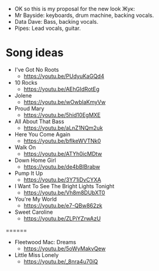 - OK so this is my proposal for the new look Жук:
- Mr Bayside: keyboards, drum machine, backing vocals.
- Data Dave: Bass, backing vocals.
- Pipes: Lead vocals, guitar.

# Song ideas

- I've Got No Roots
    - https://youtu.be/PUdyuKaGQd4
- 10 Rocks
    - https://youtu.be/AEhGIdRotEg
- Jolene
    - https://youtu.be/wOwblaKmyVw
- Proud Mary
    - https://youtu.be/5hid10EgMXE
- All About That Bass
    - https://youtu.be/aLnZ1NQm2uk
- Here You Come Again
    - https://youtu.be/bflkeWVTNk0
- Walk On
    - https://youtu.be/ATYh0icMDtw
- Down Home Girl
    - https://youtu.be/de4bBIBrabw
- Pump It Up
    - https://youtu.be/3Y71iDvCYXA
- I Want To See The Bright Lights Tonight
    - https://youtu.be/Vh8m8DUbXT0
- You're My World
   - https://youtu.be/e7-QBw862zk
- Sweet Caroline
    - https://youtu.be/ZLPiYZrwAzU

======

- Fleetwood Mac: Dreams
    - https://youtu.be/5oWyMakvQew
- Little Miss Lonely
    - https://youtu.be/_8nra4u70iQ
